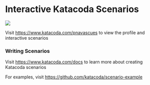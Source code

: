 # Interactive Katacoda Scenarios

[![](http://shields.katacoda.com/katacoda/pnavascues/count.svg)](https://www.katacoda.com/pnavascues "Get your profile on Katacoda.com")

Visit https://www.katacoda.com/pnavascues to view the profile and interactive scenarios

### Writing Scenarios
Visit https://www.katacoda.com/docs to learn more about creating Katacoda scenarios

For examples, visit https://github.com/katacoda/scenario-example
